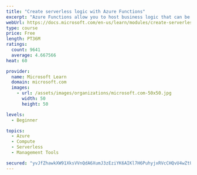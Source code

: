 ```yaml
---
title: "Create serverless logic with Azure Functions"
excerpt: "Azure Functions allow you to host business logic that can be executed without managing or provisioning server infrastructure"
webUrl: https://docs.microsoft.com/en-us/learn/modules/create-serverless-logic-with-azure-functions/
type: course
price: Free
length: PT36M
ratings:
  count: 9641
  average: 4.667566
heat: 60

provider:
  name: Microsoft Learn
  domain: microsoft.com
  images:
    - url: /assets/images/organizations/microsoft.com-50x50.jpg
      width: 50
      height: 50

levels:
  - Beginner

topics:
  - Azure
  - Compute
  - Serverless
  - Management Tools

secured: "yvJfZhawkXW91XksVVnQdA6XumJ3zEziYK6AIKl7H6PuhyjxRVcCHQvU4wZtUMt+eDA0KTnY6NmQRR86EOh7G2UI9SZEs7zlINSr6/72Ejqh5izXNRq198KahF6d502omKvvfaJo2fBHJyMYa859ecNTgPYnh+WUbQPH6nj/KIQ6rrwrYYm8vYKoBW2lIa6TmZSgTWNoJ2kdW79J/MtwA3MBIbfLHYsl5XE4ZgDGbniNSXtvMLnY9lOjzSRgZXM8YBLmVqKXoVQ5q4sJ6WaWYJy5sHUdH5NOIe3UIjjA7hp4GrE9wZ/5YAJRlkS5NQ2+AwpapRDDsCaro59bcy4ITWItaD8Mj982bnPqkgtH5Y2atCeiFPOciN9iRrvYQWQOMwlFDs01MtVK6m6bknxP3LcjX1kqZiTtag4CbBrDIvM=;Gjz/stFmnsJJKSi1DsTmBQ=="
---
```


